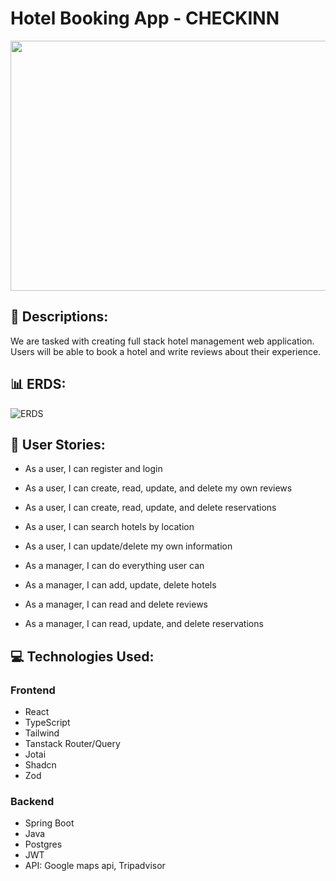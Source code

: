 # Hotel Booking App - CHECKINN

<div id="header" align="center">

  <img src="https://images.unsplash.com/photo-1520250497591-112f2f40a3f4?q=80&w=2670&auto=format&fit=crop&ixlib=rb-4.0.3&ixid=M3wxMjA3fDB8MHxwaG90by1wYWdlfHx8fGVufDB8fHx8fA%3D%3D" width="800" height="400">

</div>

## :pencil: Descriptions:

We are tasked with creating full stack hotel management web application. Users will be able to book a hotel and write reviews about their experience.


## :bar_chart: ERDS:

![ERDS](https://i.imgur.com/SSOzsCP.png)

## :two_men_holding_hands: User Stories:

- As a user, I can register and login
- As a user, I can create, read, update, and delete my own reviews
- As a user, I can create, read, update, and delete reservations
- As a user, I can search hotels by location
- As a user, I can update/delete my own information

- As a manager, I can do everything user can
- As a manager, I can add, update, delete hotels
- As a manager, I can read and delete reviews
- As a manager, I can read, update, and delete reservations

## :computer: Technologies Used:

### Frontend
- React
- TypeScript
- Tailwind
- Tanstack Router/Query
- Jotai
- Shadcn
- Zod

### Backend
- Spring Boot
- Java
- Postgres
- JWT
- API: Google maps api, Tripadvisor 



